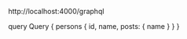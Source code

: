 http://localhost:4000/graphql

query Query {
    persons {
        id,
        name,
        posts: {
            name
        }
    }
}